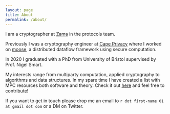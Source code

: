 ```yaml
---
layout: page
title: About
permalink: /about/
---
```


I am a cryptographer at [Zama](https://www.zama.ai/) in the protocols team.

Previously I was a cryptography engineer at [Cape
Privacy](https://capeprivacy.com/) where I worked on
[moose](https://github.com/tf-encrypted/moose), a distributed dataflow framework
using secure computation.

In 2020 I graduated with a PhD from University of Bristol supervised by Prof.
Nigel Smart.

My interests range from multiparty computation, applied cryptography to algorithms and data structures.
In my spare time I have created a list with MPC resources both software and theory. Check it out [here](https://github.com/rdragos/awesome-mpc) and feel free to contribute!

If you want to get in touch please drop me an email to
`r dot first-name 01 at gmail dot com` or a DM on Twitter.

